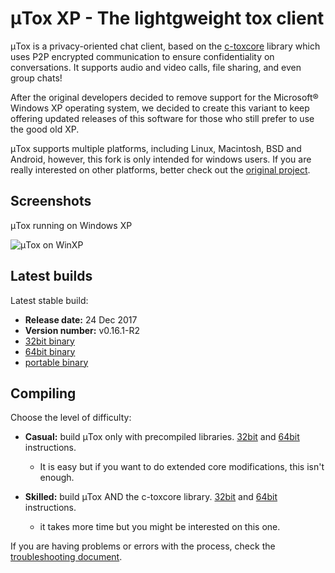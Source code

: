 # μTox XP - The lightgweight tox client

μTox is a privacy-oriented chat client, based on the [c-toxcore](https://github.com/TokTok/c-toxcore) library which uses P2P encrypted communication to ensure confidentiality on conversations. It supports audio and video calls, file sharing, and even group chats!

After the original developers decided to remove support for the Microsoft® Windows XP operating system, we decided to create this variant to keep offering updated releases of this software for those who still prefer to use the good old XP. 

μTox supports multiple platforms, including Linux, Macintosh, BSD and Android, however, this fork is only intended for windows users. If you are really interested on other platforms, better check out the [original project](https://github.com/uTox/uTox).

## Screenshots

μTox running on Windows XP

![μTox on WinXP](https://github.com/blueclouds8666/uTox_XP/raw/files/screenshot.png "μTox running on Windows XP")

## Latest builds

Latest stable build:
- **Release date:**  24 Dec 2017
- **Version number:**  v0.16.1-R2
- [32bit binary](https://github.com/blueclouds8666/uTox_XP/raw/files/binaries/0.16.1-R2/utox-i686.exe)
- [64bit binary](https://github.com/blueclouds8666/uTox_XP/raw/files/binaries/0.16.1-R2/utox-AMD64.exe)
- [portable binary](https://github.com/blueclouds8666/uTox_XP/raw/files/binaries/0.16.1-R2/utox-portable.7z)

## Compiling

Choose the level of difficulty:

- **Casual:** build μTox only with precompiled libraries. [32bit](https://github.com/blueclouds8666/uTox_XP/blob/oldtoxcore/COMPILE32.md) and [64bit](https://github.com/blueclouds8666/uTox_XP/blob/oldtoxcore/COMPILE64.md) instructions.
  - It is easy but if you want to do extended core modifications, this isn't enough.

- **Skilled:** build μTox AND the c-toxcore library. [32bit](https://github.com/blueclouds8666/uTox_XP/blob/oldtoxcore/COMPILE32-full.md) and [64bit](https://github.com/blueclouds8666/uTox_XP/blob/oldtoxcore/COMPILE64-full.md) instructions.
  - it takes more time but you might be interested on this one.

If you are having problems or errors with the process, check the [troubleshooting document](TROUBLESHOOTING.md).
<br />
<br />
